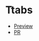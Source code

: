 
# Ttabs

- [Preview](https://maryana92.github.io/tabs/)
- [PR](https://github.com/Maryana92/tabs/pull/1/files)
